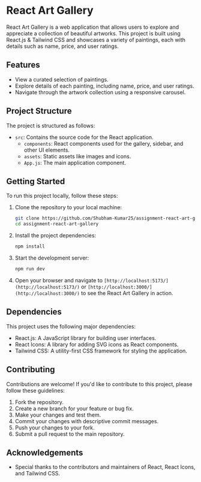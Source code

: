 # React Art Gallery

React Art Gallery is a web application that allows users to explore and appreciate a collection of beautiful artworks. This project is built using React.js & Tailwind CSS and showcases a variety of paintings, each with details such as name, price, and user ratings.

## Features

- View a curated selection of paintings.
- Explore details of each painting, including name, price, and user ratings.
- Navigate through the artwork collection using a responsive carousel.

## Project Structure

The project is structured as follows:

- `src`: Contains the source code for the React application.
  - `components`: React components used for the gallery, sidebar, and other UI elements.
  - `assets`: Static assets like images and icons.
  - `App.js`: The main application component.

## Getting Started

To run this project locally, follow these steps:

1. Clone the repository to your local machine:

   ```bash
   git clone https://github.com/Shubham-Kumar25/assignment-react-art-gallery.git
   cd assignment-react-art-gallery
   ```

2. Install the project dependencies:

   ```bash
   npm install
   ```

3. Start the development server:

   ```bash
   npm run dev
   ```

4. Open your browser and navigate to `[http://localhost:5173/](http://localhost:5173/)` or `[http://localhost:3000/](http://localhost:3000/)` to see the React Art Gallery in action. 

## Dependencies

This project uses the following major dependencies:

- React.js: A JavaScript library for building user interfaces.
- React Icons: A library for adding SVG icons as React components.
- Tailwind CSS: A utility-first CSS framework for styling the application.

## Contributing

Contributions are welcome! If you'd like to contribute to this project, please follow these guidelines:

1. Fork the repository.
2. Create a new branch for your feature or bug fix.
3. Make your changes and test them.
4. Commit your changes with descriptive commit messages.
5. Push your changes to your fork.
6. Submit a pull request to the main repository.

## Acknowledgements

- Special thanks to the contributors and maintainers of React, React Icons, and Tailwind CSS.
